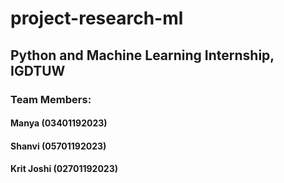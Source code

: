 # project-research-ml
## Python and Machine Learning Internship, IGDTUW
### Team Members:
#### Manya (03401192023)
#### Shanvi (05701192023)
#### Krit Joshi (02701192023)
